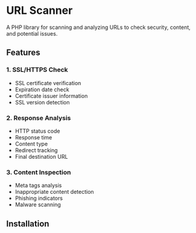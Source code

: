 # URL Scanner

A PHP library for scanning and analyzing URLs to check security, content, and potential issues.

## Features

### 1. SSL/HTTPS Check
- SSL certificate verification
- Expiration date check
- Certificate issuer information
- SSL version detection

### 2. Response Analysis
- HTTP status code
- Response time
- Content type
- Redirect tracking
- Final destination URL

### 3. Content Inspection
- Meta tags analysis
- Inappropriate content detection
- Phishing indicators
- Malware scanning

## Installation
